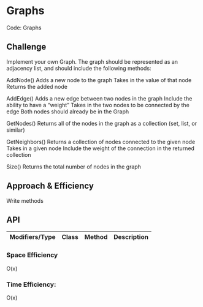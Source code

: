 # Graphs

Code: Graphs
## Challenge
Implement your own Graph. The graph should be represented as an adjacency list, and should include the following methods:

AddNode()
Adds a new node to the graph
Takes in the value of that node
Returns the added node

AddEdge()
Adds a new edge between two nodes in the graph
Include the ability to have a “weight”
Takes in the two nodes to be connected by the edge
Both nodes should already be in the Graph

GetNodes()
Returns all of the nodes in the graph as a collection (set, list, or similar)

GetNeighbors()
Returns a collection of nodes connected to the given node
Takes in a given node
Include the weight of the connection in the returned collection

Size()
Returns the total number of nodes in the graph

## Approach & Efficiency
Write methods 




## API
Modifiers/Type     | Class       | Method    | Description |
|---                    | ---         | ---     |         --- |


### Space Efficiency
O(x)

### Time Efficiency:
O(x)

